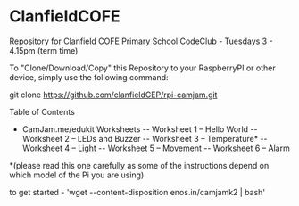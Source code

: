 ClanfieldCOFE
=============

Repository for Clanfield COFE Primary School CodeClub - Tuesdays 3 - 4.15pm (term time)

To "Clone/Download/Copy"  this Repository to your RaspberryPI or other device, simply use the following command:

git clone https://github.com/clanfieldCEP/rpi-camjam.git

Table of Contents

- CamJam.me/edukit Worksheets
-- Worksheet 1 – Hello World
-- Worksheet 2 – LEDs and Buzzer
-- Worksheet 3 – Temperature*
-- Worksheet 4 – Light
-- Worksheet 5 – Movement
-- Worksheet 6 – Alarm

*(please read this one carefully as some of the instructions depend on which model of the Pi you are using)

to get started - 'wget --content-disposition enos.in/camjamk2 | bash'
